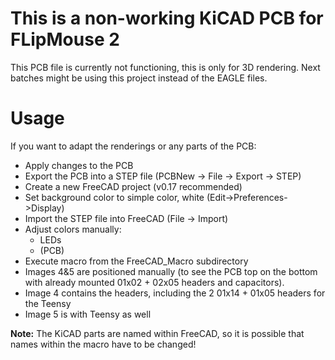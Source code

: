 # This is a non-working KiCAD PCB for FLipMouse 2

This PCB file is currently not functioning, this is only for 3D rendering.
Next batches might be using this project instead of the EAGLE files.

# Usage

If you want to adapt the renderings or any parts of the PCB:

* Apply changes to the PCB
* Export the PCB into a STEP file (PCBNew -> File -> Export -> STEP)
* Create a new FreeCAD project (v0.17 recommended)
* Set background color to simple color, white (Edit->Preferences->Display)
* Import the STEP file into FreeCAD (File -> Import)
* Adjust colors manually:
	- LEDs
	- (PCB)
* Execute macro from the FreeCAD_Macro subdirectory
* Images 4&5 are positioned manually (to see the PCB top on the bottom with already mounted
01x02 +  02x05 headers and capacitors).
* Image 4 contains the headers, including the 2 01x14 + 01x05 headers for the Teensy
* Image 5 is with Teensy as well


__Note:__ The KiCAD parts are named within FreeCAD, so it is possible that names within the macro have to be changed!
